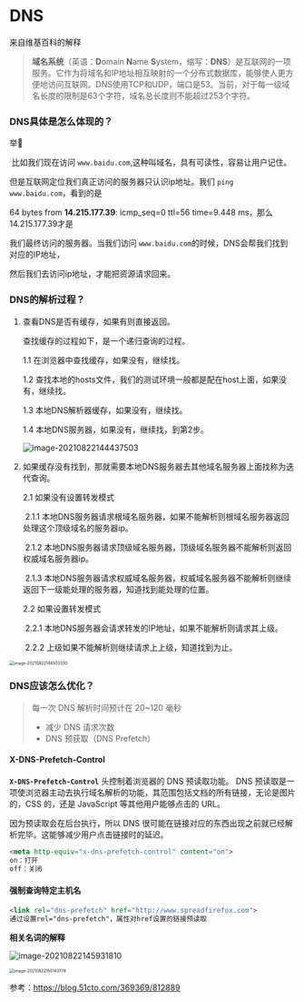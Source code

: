 # DNS

来自维基百科的解释

> **域名系统**（英语：**D**omain **N**ame **S**ystem，缩写：**DNS**）是互联网的一项服务。它作为将域名和IP地址相互映射的一个分布式数据库，能够使人更方便地访问互联网。DNS使用TCP和UDP，端口是53。当前，对于每一级域名长度的限制是63个字符，域名总长度则不能超过253个字符。



### DNS具体是怎么体现的？

举🌰

​	比如我们现在访问 `www.baidu.com`,这种叫域名，具有可读性，容易让用户记住。

但是互联网定位我们真正访问的服务器只认识ip地址。我们 `ping www.baidu.com`，看到的是

64 bytes from **14.215.177.39**: icmp_seq=0 ttl=56 time=9.448 ms，那么14.215.177.39才是

我们最终访问的服务器。当我们访问 `www.baidu.com`的时候，DNS会帮我们找到对应的IP地址，

然后我们去访问ip地址，才能把资源请求回来。



### DNS的解析过程？

1. 查看DNS是否有缓存，如果有则直接返回。

   查找缓存的过程如下，是一个递归查询的过程。

   1.1 在浏览器中查找缓存，如果没有，继续找。

   1.2 查找本地的hosts文件，我们的测试环境一般都是配在host上面，如果没有，继续找。

   1.3 本地DNS解析器缓存，如果没有，继续找。

   1.4 本地DNS服务器，如果没有，继续找，到第2步。

   ![image-20210822144437503](../../static/images/image-20210822144437503.png)

2. 如果缓存没有找到，那就需要本地DNS服务器去其他域名服务器上面找称为迭代查询。

   2.1 如果没有设置转发模式

   ​	2.1.1 本地DNS服务器请求根域名服务器，如果不能解析则根域名服务器返回处理这个顶级域名的服务器ip。

   ​	2.1.2 本地DNS服务器请求顶级域名服务器，顶级域名服务器不能解析则返回权威域名服务器ip。

   ​	2.1.3 本地DNS服务器请求权威域名服务器，权威域名服务器不能解析则继续返回下一级能处理的服务器，知道找到能处理的位置。

   2.2 如果设置转发模式

   ​	2.2.1 本地DNS服务器会请求转发的IP地址，如果不能解析则请求其上级。

   ​	2.2.2  上级如果不能解析则继续请求上上级，知道找到为止。	

<img src="../../static/images/image-20210822144503330.png" alt="image-20210822144503330" style="zoom:50%;" />



### DNS应该怎么优化？

> 每一次 DNS 解析时间预计在 20~120 毫秒
>
> - 减少 DNS 请求次数
>- DNS 预获取（DNS Prefetch）
> 
> <meta http-equiv="x-dns-prefetch-control" content="on">
><link rel="dns-prefetch" href="//static.360buyimg.com"/>



#### **X-DNS-Prefetch-Control**

**`X-DNS-Prefetch-Control`** 头控制着浏览器的 DNS 预读取功能。 DNS 预读取是一项使浏览器主动去执行域名解析的功能，其范围包括文档的所有链接，无论是图片的，CSS 的，还是 JavaScript 等其他用户能够点击的 URL。

因为预读取会在后台执行，所以 DNS 很可能在链接对应的东西出现之前就已经解析完毕。这能够减少用户点击链接时的延迟。

```html
<meta http-equiv="x-dns-prefetch-control" content="on"> 
on：打开
off：关闭
```

#### 强制查询特定主机名

```html
<link rel="dns-prefetch" href="http://www.spreadfirefox.com">
通过设置rel="dns-prefetch"，属性对href设置的链接预读取
```



**相关名词的解释**

![image-20210822145931810](../../static/images/image-20210822145931810.png)



<img src="../../static/images/image-20210822150143774.png" alt="image-20210822150143774" style="zoom:50%;" />

参考：https://blog.51cto.com/369369/812889